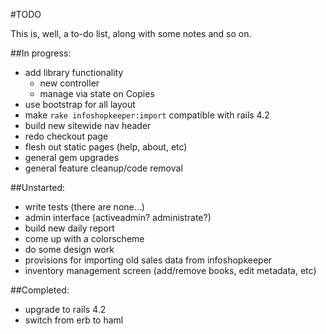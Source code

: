 #TODO

This is, well, a to-do list, along with some notes and so on.

##In progress:

* add library functionality
    * new controller
    * manage via state on Copies
* use bootstrap for all layout
* make `rake infoshopkeeper:import` compatible with rails 4.2
* build new sitewide nav header 
* redo checkout page
* flesh out static pages (help, about, etc)
* general gem upgrades
* general feature cleanup/code removal

##Unstarted:

* write tests (there are none...)
* admin interface (activeadmin? administrate?)
* build new daily report
* come up with a colorscheme
* do some design work
* provisions for importing old sales data from infoshopkeeper
* inventory management screen (add/remove books, edit metadata, etc)

##Completed:

* upgrade to rails 4.2
* switch from erb to haml
